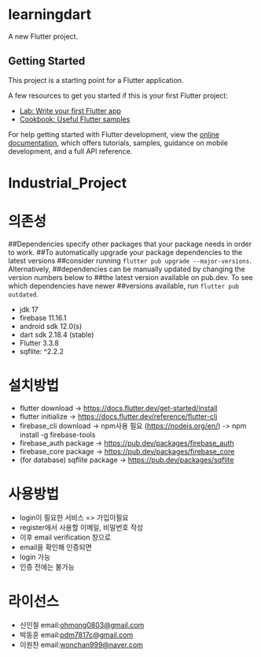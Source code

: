 # learningdart

A new Flutter project.

## Getting Started

This project is a starting point for a Flutter application.

A few resources to get you started if this is your first Flutter project:

- [Lab: Write your first Flutter app](https://docs.flutter.dev/get-started/codelab)
- [Cookbook: Useful Flutter samples](https://docs.flutter.dev/cookbook)

For help getting started with Flutter development, view the
[online documentation](https://docs.flutter.dev/), which offers tutorials,
samples, guidance on mobile development, and a full API reference.

# Industrial_Project

# 의존성
##Dependencies specify other packages that your package needs in order to work.
##To automatically upgrade your package dependencies to the latest versions
##consider running `flutter pub upgrade --major-versions`. Alternatively,
##dependencies can be manually updated by changing the version numbers below to
##the latest version available on pub.dev. To see which dependencies have newer
##versions available, run `flutter pub outdated`.
- jdk 17
- firebase 11.16.1
- android sdk 12.0(s)
- dart sdk 2.18.4 (stable)
- Flutter 3.3.8
- sqflite: ^2.2.2


# 설치방법
- flutter download -> https://docs.flutter.dev/get-started/install
- flutter initialize -> https://docs.flutter.dev/reference/flutter-cli
- firebase_cli download -> npm사용 필요 (https://nodejs.org/en/) -> npm install -g firebase-tools
- firebase_auth package -> https://pub.dev/packages/firebase_auth
- firebase_core package -> https://pub.dev/packages/firebase_core
- (for database) sqflite package -> https://pub.dev/packages/sqflite


# 사용방법
- login이 필요한 서비스 => 가입이필요
- register에서 사용할 이메일, 비밀번호 작성
- 이후 email verification 창으로
- email을 확인해 인증되면
- login 가능
- 인증 전에는 불가능


# 라이선스
- 신인철 email:ohmong0803@gmail.com
- 박동훈 email:pdm7817c@gmail.com
- 이원찬 email:wonchan999@naver.com
